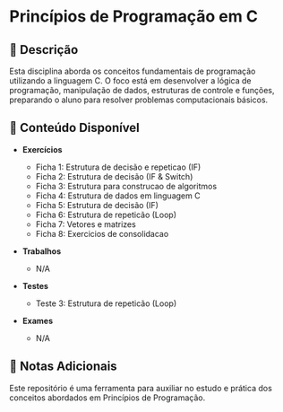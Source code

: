 # Princípios de Programação em C

## 📘 Descrição

Esta disciplina aborda os conceitos fundamentais de programação utilizando a linguagem C. O foco está em desenvolver a lógica de programação, manipulação de dados, estruturas de controle e funções, preparando o aluno para resolver problemas computacionais básicos.

## 📂 Conteúdo Disponível

- **Exercícios**
  - Ficha 1: Estrutura de decisão e repeticao (IF)
  - Ficha 2: Estrutura de decisão (IF & Switch)
  - Ficha 3: Estrutura para construcao de algoritmos
  - Ficha 4: Estrutura de dados em linguagem C
  - Ficha 5: Estrutura de decisão (IF)
  - Ficha 6: Estrutura de repeticão (Loop)
  - Ficha 7: Vetores e matrizes
  - Ficha 8: Exercicios de consolidacao

- **Trabalhos**
  - N/A

- **Testes**
  - Teste 3: Estrutura de repeticão (Loop)

- **Exames**
  - N/A

## 📝 Notas Adicionais

Este repositório é uma ferramenta para auxiliar no estudo e prática dos conceitos abordados em Princípios de Programação.
